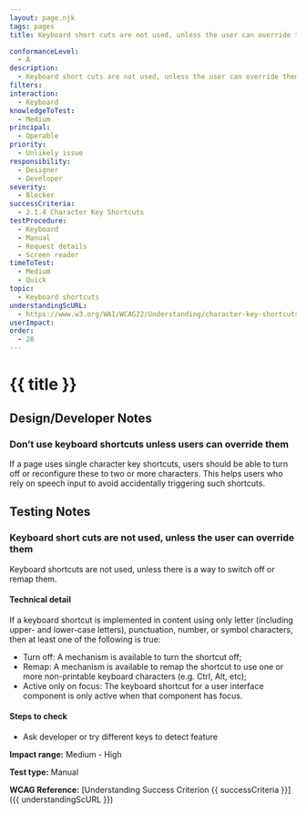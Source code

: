 ```yaml
---
layout: page.njk
tags: pages
title: Keyboard short cuts are not used, unless the user can override them

conformanceLevel:
  - A
description:
  - Keyboard short cuts are not used, unless the user can override them
filters:
interaction:
  - Keyboard
knowledgeToTest:
  - Medium
principal:
  - Operable
priority:
  - Unlikely issue
responsibility:
  - Designer
  - Developer
severity:
  - Blocker
successCriteria:
  - 2.1.4 Character Key Shortcuts
testProcedure:
  - Keyboard
  - Manual
  - Request details
  - Screen reader
timeToTest:
  - Medium
  - Quick
topic:
  - Keyboard shortcuts
understandingScURL:
  - https://www.w3.org/WAI/WCAG22/Understanding/character-key-shortcuts
userImpact:
order:
  - 28
---
```


# {{ title }}

## Design/Developer Notes

### Don’t use keyboard shortcuts unless users can override them

If a page uses single character key shortcuts, users should be able to turn off or reconfigure these to two or more characters. This helps users who rely on speech input to avoid accidentally triggering such shortcuts.

## Testing Notes

### Keyboard short cuts are not used, unless the user can override them

Keyboard shortcuts are not used, unless there is a way to switch off or remap them.

#### Technical detail

If a keyboard shortcut is implemented in content using only letter (including upper- and lower-case letters), punctuation, number, or symbol characters, then at least one of the following is true:

- Turn off: A mechanism is available to turn the shortcut off;
- Remap: A mechanism is available to remap the shortcut to use one or more non-printable keyboard characters (e.g. Ctrl, Alt, etc);
- Active only on focus: The keyboard shortcut for a user interface component is only active when that component has focus.

#### Steps to check

- Ask developer or try different keys to detect feature

**Impact range:** Medium - High

**Test type:** Manual

**WCAG Reference:** [Understanding Success Criterion {{ successCriteria }}]({{ understandingScURL }})
